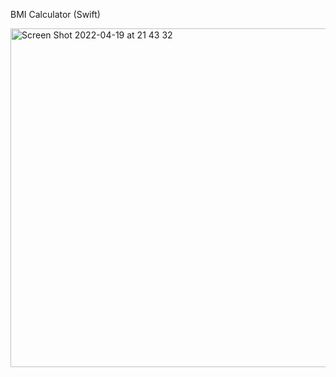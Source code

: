 
BMI Calculator (Swift)

<img width="542" alt="Screen Shot 2022-04-19 at 21 43 32" src="https://user-images.githubusercontent.com/36397876/164152086-db4f115b-7478-4d94-aa76-c8edd7556336.png">
